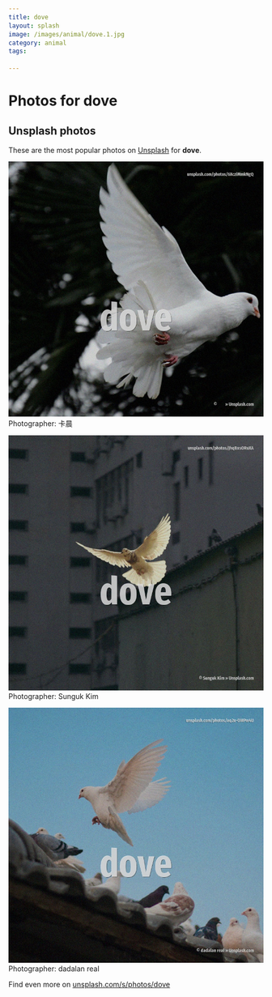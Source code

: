 ```yaml
---
title: dove
layout: splash
image: /images/animal/dove.1.jpg
category: animal
tags:

---
```

# Photos for dove
 
## Unsplash photos
These are the most popular photos on [Unsplash](https://unsplash.com) for **dove**.
 
![dove](/images/animal/dove.1.jpg)
Photographer:  卡晨
 
![dove](/images/animal/dove.2.jpg)
Photographer:  Sunguk Kim
 
![dove](/images/animal/dove.3.jpg)
Photographer:  dadalan real
 
Find even more on [unsplash.com/s/photos/dove](https://unsplash.com/s/photos/dove)
 
